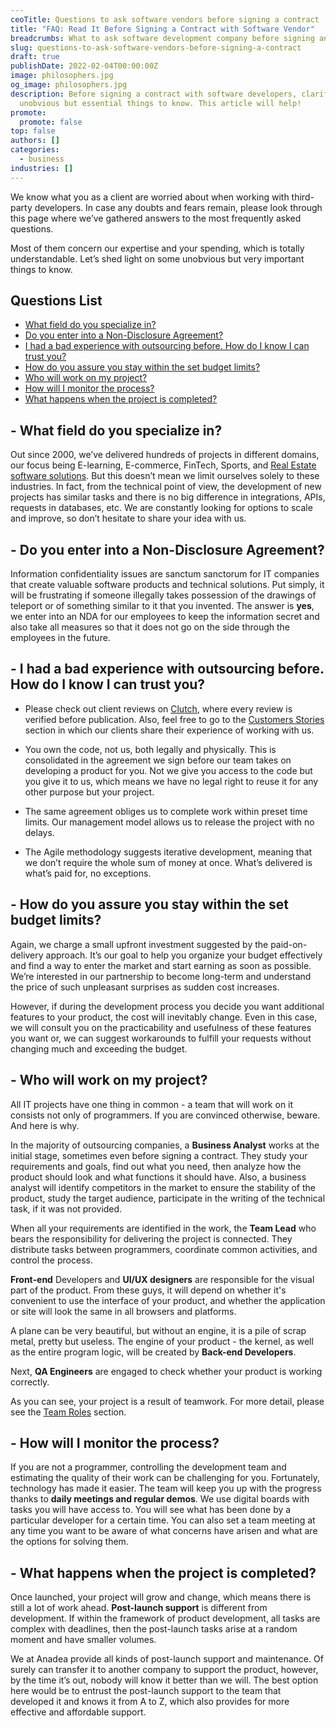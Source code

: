 ```yaml
---
ceoTitle: Questions to ask software vendors before signing a contract
title: "FAQ: Read It Before Signing a Contract with Software Vendor"
breadcrumbs: What to ask software development company before signing an agreement - Q&A
slug: questions-to-ask-software-vendors-before-signing-a-contract
draft: true
publishDate: 2022-02-04T00:00:00Z
image: philosophers.jpg
og_image: philosophers.jpg
description: Before signing a contract with software developers, clarify all the
  unobvious but essential things to know. This article will help!
promote:
  promote: false
top: false
authors: []
categories:
  - business
industries: []
---
```

<script type="application/ld+json">{"@context":"https://schema.org","@type":"FAQPage","mainEntity":[{"@type":"Question","name":"What field do you specialize in?","acceptedAnswer":[{"@type":"Answer","text":"Out since 2000, we’ve delivered hundreds of projects in different domains, our focus being E-learning, E-commerce, FinTech, Sports, and Real Estate software solutions. But this doesn’t mean we limit ourselves solely to these industries. In fact, from the technical point of view, the development of new projects has similar tasks and there is no big difference in integrations, APIs, requests in databases, etc. We are constantly looking for options to scale and improve, so don’t hesitate to share your idea with us."}]},{"@type":"Question","name":"Do you enter into a Non-Disclosure Agreement?","acceptedAnswer":[{"@type":"Answer","text":"Information confidentiality issues are sanctum sanctorum for IT companies that create valuable software products and technical solutions. Put simply, it will be frustrating if someone illegally takes possession of the drawings of teleport or of something similar to it that you invented. The answer is yes, we enter into an NDA for our employees to keep the information secret and also take all measures so that it does not go on the side through the employees in the future."}]},{"@type":"Question","name":"I had a bad experience with outsourcing before. How do I know I can trust you?","acceptedAnswer":[{"@type":"Answer","text":"Please check out client reviews on Clutch, where every review is verified before publication. Also, feel free to go to the Customers Stories section in which our clients share their experience of working with us.\n\nYou own the code, not us, both legally and physically. This is consolidated in the agreement we sign before our team takes on developing a product for you. Not we give you access to the code but you give it to us, which means we have no legal right to reuse it for any other purpose but your project.\n\nThe same agreement obliges us to complete work within preset time limits. Our management model allows us to release the project with no delays.\n\nThe Agile methodology suggests iterative development, meaning that we don’t require the whole sum of money at once. What’s delivered is what’s paid for, no exceptions."}]},{"@type":"Question","name":"How do you assure you stay within the set budget limits?","acceptedAnswer":[{"@type":"Answer","text":"Again, we charge a small upfront investment suggested by the paid-on-delivery approach. It’s our goal to help you organize your budget effectively and find a way to enter the market and start earning as soon as possible. We’re interested in our partnership to become long-term and understand the price of such unpleasant surprises as sudden cost increases.\n\nHowever, if during the development process you decide you want additional features to your product, the cost will inevitably change. Even in this case, we will consult you on the practicability and usefulness of these features you want or, we can suggest workarounds to fulfill your requests without changing much and exceeding the budget."}]},{"@type":"Question","name":"Who will work on my project?","acceptedAnswer":[{"@type":"Answer","text":"All IT projects have one thing in common - a team that will work on it consists not only of programmers. If you are convinced otherwise, beware. And here is why.\n\nIn the majority of outsourcing companies, a Business Analyst works at the initial stage, sometimes even before signing a contract. They study your requirements and goals, find out what you need, then analyze how the product should look and what functions it should have. Also, a business analyst will identify competitors in the market to ensure the stability of the product, study the target audience, participate in the writing of the technical task, if it was not provided.\n\nWhen all your requirements are identified in the work, the Team Lead who bears the responsibility for delivering the project is connected. They distribute tasks between programmers, coordinate common activities, and control the process.\n\nFront-end Developers and UI/UX designers are responsible for the visual part of the product. From these guys, it will depend on whether it's convenient to use the interface of your product, and whether the application or site will look the same in all browsers and platforms.\n\nA plane can be very beautiful, but without an engine, it is a pile of scrap metal, pretty but useless. The engine of your product - the kernel, as well as the entire program logic, will be created by Back-end Developers.\n\nNext, QA Engineers are engaged to check whether your product is working correctly.\n\nAs you can see, your project is a result of teamwork. For more detail, please see the Team Roles section."}]},{"@type":"Question","name":"How will I monitor the process?","acceptedAnswer":[{"@type":"Answer","text":"If you are not a programmer, controlling the development team and estimating the quality of their work can be challenging for you. Fortunately, technology has made it easier. The team will keep you up with the progress thanks to daily meetings and regular demos. We use digital boards with tasks you will have access to. You will see what has been done by a particular developer for a certain time. You can also set a team meeting at any time you want to be aware of what concerns have arisen and what are the options for solving them."}]},{"@type":"Question","name":"What happens when the project is completed?","acceptedAnswer":[{"@type":"Answer","text":"Once launched, your project will grow and change, which means there is still a lot of work ahead. Post-launch support is different from development. If within the framework of product development, all tasks are complex with deadlines, then the post-launch tasks arise at a random moment and have smaller volumes.\n\nWe at Anadea provide all kinds of post-launch support and maintenance. Of surely can transfer it to another company to support the product, however, by the time it’s out, nobody will know it better than we will. The best option here would be to entrust the post-launch support to the team that developed it and knows it from A to Z, which also provides for more effective and affordable support."}]}]}</script>

We know what you as a client are worried about when working with third-party developers. In case any doubts and fears remain, please look through this page where we’ve gathered answers to the most frequently asked questions.

Most of them concern our expertise and your spending, which is totally understandable. Let’s shed light on some unobvious but very important things to know.

<h2>Questions List</h2>
<ul>
  <li><a href="#field">What field do you specialize in?</a></li>
  <li><a href="#nda">Do you enter into a Non-Disclosure Agreement?</a></li>
  <li><a href="#bad-experience">I had a bad experience with outsourcing before. How do I know I can trust you?</a></li>
  <li><a href="#budget">How do you assure you stay within the set budget limits?</a></li>
  <li><a href="#team roles">Who will work on my project?</a></li>
  <li><a href="#monitor">How will I monitor the process?</a></li>
  <li><a href="#whats-next">What happens when the project is completed?</a></li>
</ul>

<a name="field"></a>
## - What field do you specialize in?
Out since 2000, we’ve delivered hundreds of projects in different domains, our focus being E-learning, E-commerce, FinTech, Sports, and <a href="https://anadea.info/solutions/real-estate-software" target="_blank">Real Estate software solutions</a>. But this doesn’t mean we limit ourselves solely to these industries. In fact, from the technical point of view, the development of new projects has similar tasks and there is no big difference in integrations, APIs, requests in databases, etc. We are constantly looking for options to scale and improve, so don’t hesitate to share your idea with us.

<a name="nda"></a>
## - Do you enter into a Non-Disclosure Agreement?
Information confidentiality issues are sanctum sanctorum for IT companies that create valuable software products and technical solutions. Put simply, it will be frustrating if someone illegally takes possession of the drawings of teleport or of something similar to it that you invented. The answer is __yes__, we enter into an NDA for our employees to keep the information secret and also take all measures so that it does not go on the side through the employees in the future.

<a name="bad-experience"></a>
## - I had a bad experience with outsourcing before. How do I know I can trust you?
* Please check out client reviews on <a href="https://clutch.co/profile/anadea#reviews" target="_blank" rel="nofollow">Clutch</a>, where every review is verified before publication. Also, feel free to go to the <a href="https://anadea.info/for-clients/customers-stories/turbine" target="_blank">Customers Stories</a> section in which our clients share their experience of working with us.

* You own the code, not us, both legally and physically. This is consolidated in the agreement we sign before our team takes on developing a product for you. Not we give you access to the code but you give it to us, which means we have no legal right to reuse it for any other purpose but your project.

* The same agreement obliges us to complete work within preset time limits. Our management model allows us to release the project with no delays.

* The Agile methodology suggests iterative development, meaning that we don’t require the whole sum of money at once. What’s delivered is what’s paid for, no exceptions.

<a name="budget"></a>
## - How do you assure you stay within the set budget limits?
Again, we charge a small upfront investment suggested by the paid-on-delivery approach. It’s our goal to help you organize your budget effectively and find a way to enter the market and start earning as soon as possible. We’re interested in our partnership to become long-term and understand the price of such unpleasant surprises as sudden cost increases.

However, if during the development process you decide you want additional features to your product, the cost will inevitably change. Even in this case, we will consult you on the practicability and usefulness of these features you want or, we can suggest workarounds to fulfill your requests without changing much and exceeding the budget.

<a name="team roles"></a>
## - Who will work on my project?
All IT projects have one thing in common - a team that will work on it consists not only of programmers. If you are convinced otherwise, beware. And here is why.

In the majority of outsourcing companies, a __Business Analyst__ works at the initial stage, sometimes even before signing a contract. They study your requirements and goals, find out what you need, then analyze how the product should look and what functions it should have. Also, a business analyst will identify competitors in the market to ensure the stability of the product, study the target audience, participate in the writing of the technical task, if it was not provided.

When all your requirements are identified in the work, the __Team Lead__ who bears the responsibility for delivering the project is connected. They distribute tasks between programmers, coordinate common activities, and control the process.

__Front-end__ Developers and __UI/UX designers__ are responsible for the visual part of the product. From these guys, it will depend on whether it's convenient to use the interface of your product, and whether the application or site will look the same in all browsers and platforms.

A plane can be very beautiful, but without an engine, it is a pile of scrap metal, pretty but useless. The engine of your product - the kernel, as well as the entire program logic, will be created by __Back-end Developers__.

Next, __QA Engineers__ are engaged to check whether your product is working correctly.

As you can see, your project is a result of teamwork. For more detail, please see the <a href="https://anadea.info/blog/who-are-quality-assurance-engineers-and-why-do-you-need-one-for-your-project" target="_blank">Team Roles</a> section.

<a name="monitor"></a>
## - How will I monitor the process?
If you are not a programmer, controlling the development team and estimating the quality of their work can be challenging for you. Fortunately, technology has made it easier. The team will keep you up with the progress thanks to __daily meetings and regular demos__. We use digital boards with tasks you will have access to. You will see what has been done by a particular developer for a certain time. You can also set a team meeting at any time you want to be aware of what concerns have arisen and what are the options for solving them.

<a name="whats-next"></a>
## - What happens when the project is completed?
Once launched, your project will grow and change, which means there is still a lot of work ahead. __Post-launch support__ is different from development. If within the framework of product development, all tasks are complex with deadlines, then the post-launch tasks arise at a random moment and have smaller volumes.

We at Anadea provide all kinds of post-launch support and maintenance. Of surely can transfer it to another company to support the product, however, by the time it’s out, nobody will know it better than we will. The best option here would be to entrust the post-launch support to the team that developed it and knows it from A to Z, which also provides for more effective and affordable support.
